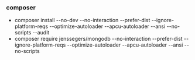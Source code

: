 ### composer 
- composer install --no-dev --no-interaction --prefer-dist --ignore-platform-reqs --optimize-autoloader --apcu-autoloader --ansi --no-scripts --audit
- composer require jenssegers/mongodb --no-interaction --prefer-dist --ignore-platform-reqs --optimize-autoloader --apcu-autoloader --ansi --no-scripts



